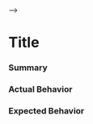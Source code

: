 <!--
For Security vulnerabilities, please refer to our security page <!-- TODO: $LINK -->
-->
# Title

### Summary

<!--
Please provide a brief, high level summary of the issue you are having
-->


### Actual Behavior

<!--
Please describe, in detail, step-by-step what behavior is occurring.  Please
include any screenshots or other relevant files to assist in duplicating the
issue.
-->


### Expected Behavior

<!--
Please describe, in detail, step-by-step what you expect to occur.
-->
